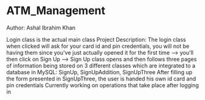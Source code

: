 # ATM_Management
Author: Ashal Ibrahim Khan

Login class is the actual main class
Project Description:
The login class when clicked will ask for your card id and pin credentials, you will not be having them since you've just actually opened it for the first time
--> you'll then click on Sign Up --> Sign Up class opens and then follows three pages of information being stored on 3 different classes which are integrated to a database in MySQL: SignUp, SignUpAddition, SignUpThree
After filling up the form presented in SignUpThree, the user is handed his own id card and pin credentials
Currently working on operations that take place after logging in
